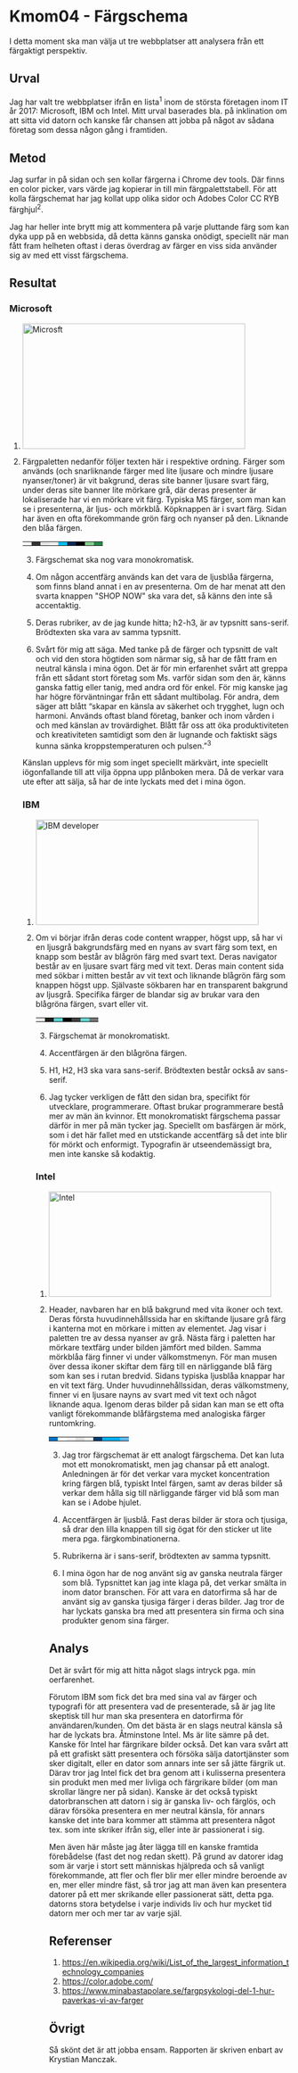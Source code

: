 Kmom04 - Färgschema
=======================

I detta moment ska man välja ut tre webbplatser att analysera från ett färgaktigt perspektiv.

Urval
-----------------------

Jag har valt tre webbplatser ifrån en lista<sup>1</sup> inom de största företagen inom IT år 2017: Microsoft, IBM och Intel. Mitt urval baserades bla. på inklination om att sitta vid datorn och kanske får chansen att jobba på något av sådana företag som dessa någon gång i framtiden.

Metod
-----------------------

Jag surfar in på sidan och sen kollar färgerna i Chrome dev tools. Där finns en color picker, vars värde jag kopierar in till min färgpalettstabell. För att kolla färgschemat har jag kollat upp olika sidor och Adobes Color CC RYB färghjul<sup>2</sup>.

Jag har heller inte brytt mig att kommentera på varje pluttande färg som kan dyka upp på en webbsida, då detta känns ganska onödigt, speciellt när man fått fram helheten oftast i deras överdrag av färger en viss sida använder sig av med ett visst färgschema.

Resultat
-----------------------

### Microsoft

1. [<img src="img/microsoft.png" width="400" height="225" alt="Microsft" />](img/microsoft.png)

2. Färgpaletten nedanför följer texten här i respektive ordning. Färger som används (och snarliknande färger med lite ljusare och mindre ljusare nyanser/toner) är vit bakgrund, deras site banner ljusare svart färg, under deras site banner lite mörkare grå, där deras presenter är lokaliserade har vi en mörkare vit färg. Typiska MS färger, som man kan se i presenterna, är ljus- och mörkblå. Köpknappen är i svart färg. Sidan har även en ofta förekommande grön färg och nyanser på den. Liknande den blåa färgen.

    <table class="rapport-table">
    <tr>
        <td style="background-color: rgb(255, 255, 255)"></td>
        <td style="background-color: rgb(51, 51, 51)"></td>
        <td style="background-color: rgb(230, 230, 230)"></td>
        <td style="background-color: rgb(239, 239, 239)"></td>
        <td style="background-color: rgb(6, 188, 241)"></td>
        <td style="background-color: rgb(10, 42, 84)"></td>
        <td style="background-color: rgb(0, 0, 0)"></td>
        <td style="background-color: rgb(134, 205, 141)"></td>
        <td style="background-color: rgb(42, 132, 75)"></td>
    </tr>
</table>

3. Färgschemat ska nog vara monokromatisk. 

4. Om någon accentfärg används kan det vara de ljusblåa färgerna, som finns bland annat i en av presenterna. Om de har menat att den svarta knappen "SHOP NOW" ska vara det, så känns den inte så accentaktig.

5. Deras rubriker, av de jag kunde hitta; h2-h3, är av typsnitt sans-serif. Brödtexten ska vara av samma typsnitt.

6. Svårt för mig att säga. Med tanke på de färger och typsnitt de valt och vid den stora högtiden som närmar sig, så har de fått fram en neutral känsla i mina ögon. Det är för min erfarenhet svårt att greppa från ett sådant stort företag som Ms. varför sidan som den är, känns ganska fattig eller tanig, med andra ord för enkel. För mig kanske jag har högre förväntningar från ett sådant multibolag. För andra, dem säger att blått &ldquo;skapar en känsla av säkerhet och trygghet, lugn och harmoni. Används oftast bland företag, banker och inom vården i och med känslan av trovärdighet. Blått får oss att öka produktiviteten och kreativiteten samtidigt som den är lugnande och faktiskt sägs kunna sänka kroppstemperaturen och pulsen.&rdquo;<sup>3</sup>

 Känslan upplevs för mig som inget speciellt märkvärt, inte speciellt iögonfallande till att vilja öppna upp plånboken mera. Då de verkar vara ute efter att sälja, så har de inte lyckats med det i mina ögon.

### IBM

1. [<img src="img/ibm-developer.png" width="400" height="189" alt="IBM developer" />](img/ibm-developer.png)

2. Om vi börjar ifrån deras code content wrapper, högst upp, så har vi en ljusgrå bakgrundsfärg med en nyans av svart färg som text, en knapp som består av blågrön färg med svart text. Deras navigator består av en ljusare svart färg med vit text. Deras main content sida med sökbar i mitten består av vit text och liknande blågrön färg som knappen högst upp. Självaste sökbaren har en transparent bakgrund av ljusgrå. Specifika färger de blandar sig av brukar vara den blågröna färgen, svart eller vit.

    <table class="rapport-table">
    <tr>
        <td style="background-color: #e9e9e9"></td>
        <td style="background-color: #1e1e1e"></td>
        <td style="background-color: #56d3d0"></td>
        <td style="background-color: #000000"></td>
        <td style="background-color: #3f3f3f"></td>
        <td style="background-color: #61d4d1"></td>
        <td style="background-color: #747474"></td>
    </tr>
</table>

3. Färgschemat är monokromatiskt.

4. Accentfärgen är den blågröna färgen.

5. H1, H2, H3 ska vara sans-serif. Brödtexten består också av sans-serif.

6. Jag tycker verkligen de fått den sidan bra, specifikt för utvecklare, programmerare. Oftast brukar programmerare bestå mer av män än kvinnor. Ett monokromatiskt färgschema passar därför in mer på män tycker jag. Speciellt om basfärgen är mörk, som i det här fallet med en utstickande accentfärg så det inte blir för mörkt och enformigt. Typografin är utseendemässigt bra, men inte kanske så kodaktig.

### Intel

1. [<img src="img/intel.png" width="400" height="189" alt="Intel" />](img/intel.png)

2. Header, navbaren har en blå bakgrund med vita ikoner och text. Deras första huvudinnehållssida har en skiftande ljusare grå färg i kanterna mot en mörkare i mitten av elementet. Jag visar i paletten tre av dessa nyanser av grå. Nästa färg i paletten har mörkare textfärg under bilden jämfört med bilden. Samma mörkblåa färg finner vi under välkomstmenyn. För man musen över dessa ikoner skiftar dem färg till en närliggande blå färg som kan ses i rutan bredvid. Sidans typiska ljusblåa knappar har en vit text färg. Under huvudinnehållssidan, deras välkomstmeny, finner vi en ljusare nayns av svart med vit text och något liknande aqua. Igenom deras bilder på sidan kan man se ett ofta vanligt förekommande blåfärgstema med analogiska färger runtomkring. 

    <table class="rapport-table">
    <tr>
        <td style="background-color: #0071c5"></td>
        <td style="background-color: #ffffff"></td>
        <td style="background-color: #f0f0f0"></td>
        <td style="background-color: #dddddd"></td>        
        <td style="background-color: #efefef"></td>
        <td style="background-color: #003c71"></td>
        <td style="background-color: #00aeef"></td>
        <td style="background-color: #00aeef"></td>
        <td style="background-color: #64b6ec"></td>
        
    </tr>
</table>

3. Jag tror färgschemat är ett analogt färgschema. Det kan luta mot ett monokromatiskt, men jag chansar på ett analogt. Anledningen är för det verkar vara mycket koncentration kring färgen blå, typiskt Intel färgen, samt av deras bilder så verkar dem hålla sig till närliggande färger vid blå som man kan se i Adobe hjulet.

4. Accentfärgen är ljusblå. Fast deras bilder är stora och tjusiga, så drar den lilla knappen till sig ögat för den sticker ut lite mera pga. färgkombinationerna.

5. Rubrikerna är i sans-serif, brödtexten av samma typsnitt.

6. I mina ögon har de nog använt sig av ganska neutrala färger som blå. Typsnittet kan jag inte klaga på, det verkar smälta in inom dator branschen. För att vara en datorfirma så har de använt sig av ganska tjusiga färger i deras bilder. Jag tror de har lyckats ganska bra med att presentera sin firma och sina produkter genom sina färger.

Analys
-----------------------

Det är svårt för mig att hitta något slags intryck pga. min oerfarenhet.

Förutom IBM som fick det bra med sina val av färger och typografi för att presentera vad de presenterade, så är jag lite skeptisk till hur man ska presentera en datorfirma för användaren/kunden. Om det bästa är en slags neutral känsla så har de lyckats bra. Åtminstone Intel. Ms är lite sämre på det. Kanske för Intel har färgrikare bilder också. Det kan vara svårt att på ett grafiskt sätt presentera och försöka sälja datortjänster som sker digitalt, eller en dator som annars inte ser så jätte färgrik ut. Därav tror jag Intel fick det bra genom att i kulisserna presentera sin produkt men med mer livliga och färgrikare bilder (om man skrollar längre ner på sidan). Kanske är det också typiskt datorbranschen att datorn i sig är ganska liv- och färglös, och därav försöka presentera en mer neutral känsla, för annars kanske det inte bara kommer att stämma att presentera något tex. som inte skriker ifrån sig, eller inte är passionerat i sig.

Men även här måste jag åter lägga till en kanske framtida förebådelse (fast det nog redan skett). På grund av datorer idag som är varje i stort sett människas hjälpreda och så vanligt förekommande, att fler och fler blir mer eller mindre beroende av en, mer eller mindre fäst, så tror jag att man även kan presentera datorer på ett mer skrikande eller passionerat sätt, detta pga. datorns stora betydelse i varje individs liv och hur mycket tid datorn mer och mer tar av varje själ.

Referenser
-----------------------

1. https://en.wikipedia.org/wiki/List_of_the_largest_information_technology_companies
2. https://color.adobe.com/
3. https://www.minabastapolare.se/fargpsykologi-del-1-hur-paverkas-vi-av-farger

Övrigt
-----------------------

Så skönt det är att jobba ensam. Rapporten är skriven enbart av Krystian Manczak.
